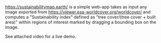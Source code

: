 https://sustainabilitymap.earth/ is a simple web-app takes as input any image exported from https://viewer.esa-worldcover.org/worldcover/ and computes a "Sustainability index" defined as "tree cover/(tree cover + built area)"  within regions of interest marked by dragging a bounding box on the image.

See attached video for a live demo.
